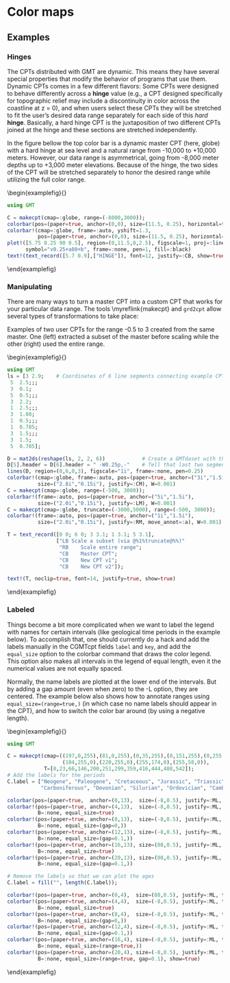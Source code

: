 # Color maps

## Examples

### Hinges

The CPTs distributed with GMT are dynamic. This means they have several special properties that modify
the behavior of programs that use them. Dynamic CPTs comes in a few different flavors: Some CPTs were
designed to behave differently across a **hinge** value (e.g., a CPT designed specifically for topographic
relief may include a discontinuity in color across the coastline at z = 0), and when users select these
CPTs they will be stretched to fit the user’s desired data range separately for each side of this *hard*
**hinge**. Basically, a hard hinge CPT is the juxtaposition of two different CPTs joined at the hinge
and these sections are stretched independently.

In the figure bellow the top color bar is a dynamic master CPT (here, globe) with a hard hinge at sea
level and a natural range from -10,000 to +10,000 meters. However, our data range is asymmetrical,
going from -8,000 meter depths up to +3,000 meter elevations. Because of the hinge, the two sides of the
CPT will be stretched separately to honor the desired range while utilizing the full color range.

\begin{examplefig}{}
```julia
using GMT

C = makecpt(cmap=:globe, range=(-8000,3000));
colorbar(pos=(paper=true, anchor=(0,0), size=(11.5, 0.25), horizontal=true))
colorbar!(cmap=:globe, frame=:auto, yshift=1.3,
          pos=(paper=true, anchor=(0,0), size=(11.5, 0.25), horizontal=true))
plot!([5.75 0.25 90 0.5], region=(0,11.5,0,2.5), figscale=1, proj=:linear,
      symbol="v0.25+a80+b", frame=:none, pen=1, fill=:black)
text!(text_record([5.7 0.9],["HINGE"]), font=12, justify=:CB, show=true)
```
\end{examplefig}



### Manipulating

There are many ways to turn a master CPT into a custom CPT that works for your particular data range.
The tools \myreflink{makecpt} and `grd2cpt` allow several types of transformations to take place:

Examples of two user CPTs for the range -0.5 to 3 created from the same master. One (left) extracted a
subset of the master before scaling while the other (right) used the entire range.

\begin{examplefig}{}
```julia
using GMT
ls = [3	2.9;	# Coordinates of 6 line segments connecting example CPTs
 5	2.5;;;
 3	0.1;
 5	0.5;;;
 3	2.2;
 1	2.5;;;
 3	1.08;
 1	0.5;;;
 1	0.785;
 3	1.5;;;
 3	1.5;
 5	0.785];

D = mat2ds(reshape(ls, 2, 2, 6))            # Create a GMTdaset with the six line segments
D[5].header = D[6].header = " -W0.25p,-"    # Tell that last two segments are dashed lines 
lines(D, region=(0,6,0,3), figscale="1i", frame=:none, pen=0.25)
colorbar!(cmap=:globe, frame=:auto, pos=(paper=true, anchor=("3i","1.5i"),
          size=("2.8i","0.15i"), justify=:CM), W=0.001)
C = makecpt(cmap=:globe, range=(-500, 3000));
colorbar!(frame=:auto, pos=(paper=true, anchor=("5i","1.5i"),
          size=("2.0i","0.15i"), justify=:LM), W=0.001)
C = makecpt(cmap=:globe, truncate=(-3000,5000), range=(-500, 3000));
colorbar!(frame=:auto, pos=(paper=true, anchor=("1i","1.5i"),
          size=("2.0i","0.15i"), justify=:RM, move_annot=:a), W=0.001)

T = text_record([0 0; 6 0; 3 3.1; 1 3.1; 5 3.1],
                ["LB Scale a subset (via @%1%truncate@%%)"
                 "RB	Scale entire range";
                 "CB	Master CPT";
                 "CB	New CPT v1";
                 "CB	New CPT v2"]);

text!(T, noclip=true, font=14, justify=true, show=true)
```
\end{examplefig}


### Labeled

Things become a bit more complicated when we want to label the legend with names for certain
intervals (like geological time periods in the example below). To accomplish that, one should
currently do a hack and add the labels manually in the CGMTcpt fields `label` and `key`, and
add the `equal_size` option to the colorbar command that draws the color legend. This option
also makes all intervals in the legend of equal length, even it the numerical values are not equally spaced.

Normally, the name labels are plotted at the lower end of the intervals. But by adding a gap amount
(even when zero) to the -L option, they are centered. The example below also shows how to annotate
ranges using `equal_size=(range=true,)` (in which case no name labels should appear in the CPT),
and how to switch the color bar around (by using a negative length).


\begin{examplefig}{}
```julia
using GMT

C = makecpt(cmap=((197,0,255),(81,0,255),(0,35,255),(0,151,255),(0,255,244),(0,255,127),(0,255,11),
                  (104,255,0),(220,255,0),(255,174,0),(255,58,0)),
            T=[0,23,66,146,200,251,299,359,416,444,488,542]);
# Add the labels for the periods 
C.label = ["Neogene", "Paleogene", "Cretaceous", "Jurassic", "Triassic", "Permian",
           "Carboniferous", "Devonian", "Silurian", "Ordovician", "Cambrian;Precambrian"];

colorbar(pos=(paper=true,  anchor=(0,13),  size=(-8,0.5), justify=:ML, triangles=:f), B=:none)
colorbar!(pos=(paper=true, anchor=(4,13),  size=(-8,0.5), justify=:ML, triangles=:f),
          B=:none, equal_size=true)
colorbar!(pos=(paper=true, anchor=(8,13),  size=(-8,0.5), justify=:ML, triangles=:f),
          B=:none, equal_size=(gap=0,))
colorbar!(pos=(paper=true, anchor=(12,13), size=(-8,0.5), justify=:ML, triangles=:f),
          B=:none, equal_size=(gap=0.1,))
colorbar!(pos=(paper=true, anchor=(16,13), size=(08,0.5), justify=:ML, triangles=:f),
          B=:none, equal_size=true)
colorbar!(pos=(paper=true, anchor=(20,13), size=(08,0.5), justify=:ML, triangles=:f),
          B=:none, equal_size=(gap=0.1,))

# Remove the labels so that we can plot the ages
C.label = fill("", length(C.label));

colorbar!(pos=(paper=true, anchor=(0,4),  size=(08,0.5), justify=:ML, triangles=:f), B=:none)
colorbar!(pos=(paper=true, anchor=(4,4),  size=(-8,0.5), justify=:ML, triangles=:f),
          B=:none, equal_size=true)
colorbar!(pos=(paper=true, anchor=(8,4),  size=(-8,0.5), justify=:ML, triangles=:f),
          B=:none, equal_size=(gap=0,))
colorbar!(pos=(paper=true, anchor=(12,4), size=(-8,0.5), justify=:ML, triangles=:f),
          B=:none, equal_size=(gap=0.1,))
colorbar!(pos=(paper=true, anchor=(16,4), size=(-8,0.5), justify=:ML, triangles=:f),
          B=:none, equal_size=(range=true,))
colorbar!(pos=(paper=true, anchor=(20,4), size=(-8,0.5), justify=:ML, triangles=:f),
          B=:none, equal_size=(range=true, gap=0.1), show=true)
```
\end{examplefig}